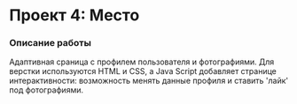 # Проект 4: Место

### Описание работы
Адаптивная сраница с профилем пользователя и фотографиями. Для верстки используются HTML и CSS,
а Java Script добавляет странице интерактивности: возможность менять данные профиля и ставить 
'лайк' под фотографиями.



